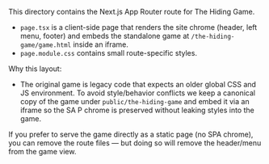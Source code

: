 This directory contains the Next.js App Router route for The Hiding Game.

- `page.tsx` is a client-side page that renders the site chrome (header, left menu, footer) and embeds the standalone game at `/the-hiding-game/game.html` inside an iframe.
- `page.module.css` contains small route-specific styles.

Why this layout:
- The original game is legacy code that expects an older global CSS and JS environment. To avoid style/behavior conflicts we keep a canonical copy of the game under `public/the-hiding-game` and embed it via an iframe so the SA P chrome is preserved without leaking styles into the game.

If you prefer to serve the game directly as a static page (no SPA chrome), you can remove the route files — but doing so will remove the header/menu from the game view.
